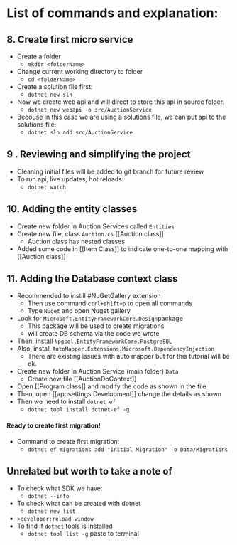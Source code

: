 # List of commands and explanation:

## 8. Create first micro service

-  Create a folder
	- ``mkdir <folderName>``
-   Change current working directory to folder
	- `cd <folderName>`
- Create a solution file first:
	- `dotnet new sln`
- Now we create web api and will direct to store this api in source folder.
	- `dotnet new webapi -o src/AuctionService` 
- Becouse in this case we are using a solutions file, we can put api to the solutions file:
	- `dotnet sln add src/AuctionService`

## 9 . Reviewing and simplifying the project

- Cleaning initial files will be added to git branch for future review
- To run api, live updates, hot reloads:
	- `dotnet watch`
## 10. Adding the entity classes
- Create new folder in Auction Services called `Entities`
- Create new file, class `Auction.cs` [[Auction class]] 
	- Auction class has nested classes
- Added some code in [[Item Class]] to indicate one-to-one mapping with [[Auction class]] 
## 11. Adding the Database context class
- Recommended to instill #NuGetGallery extension
	- Then use command `ctrl+shift+p` to open all commands 
	- Type `Nuget` and open Nuget gallery 
- Look for `Microsoft.EntityFrameworkCore.Design`package 
	- This package will be used to create migrations
	- will create DB schema via the code we wrote
- Then, install `Npgsql.EntityFrameworkCore.PostgreSQL`
- Also, install `AutoMapper.Extensions.Microsoft.DependencyInjection`
	- There are existing issues with auto mapper but for this tutorial will be ok. 
- Create new folder in Auction Service (main folder) `Data`
	- Create new file [[AuctionDbContext]] 
- Open [[Program class]] and modify the code as shown in the file
- Then, open [[appsettings.Development]] change the details as shown
- Then we need to install `dotnet ef`
	- `dotnet tool install dotnet-ef -g`
#### Ready to create first migration!
- Command to create first migration:
	- `dotnet ef migrations add "Initial Migration" -o Data/Migrations`
## Unrelated but worth to take a note of

- To check what SDK we have:
	- `dotnet --info`
- To check what can be created with dotnet
	- `dotnet new list`
- `>developer:reload window` 
- To find if `dotnet` tools is installed
	- `dotnet tool list -g` paste to terminal